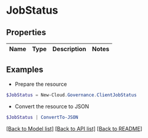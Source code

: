 # JobStatus
## Properties

Name | Type | Description | Notes
------------ | ------------- | ------------- | -------------

## Examples

- Prepare the resource
```powershell
$JobStatus = New-Cloud.Governance.ClientJobStatus 
```

- Convert the resource to JSON
```powershell
$JobStatus | ConvertTo-JSON
```

[[Back to Model list]](../README.md#documentation-for-models) [[Back to API list]](../README.md#documentation-for-api-endpoints) [[Back to README]](../README.md)

